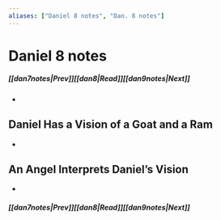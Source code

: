 ```yaml
---
aliases: ["Daniel 8 notes", "Dan. 8 notes"]
---
```

# Daniel 8 notes
##### <span class=arrow-left></span>[[dan7notes|Prev]]<span class=navigation-separator></span>[[dan8|Read]]<span class=navigation-separator></span>[[dan9notes|Next]]<span class=arrow-right></span>
- 
## Daniel Has a Vision of a Goat and a Ram
- 
## An Angel Interprets Daniel’s Vision
- 
##### <span class=arrow-left></span>[[dan7notes|Prev]]<span class=navigation-separator></span>[[dan8|Read]]<span class=navigation-separator></span>[[dan9notes|Next]]<span class=arrow-right></span>